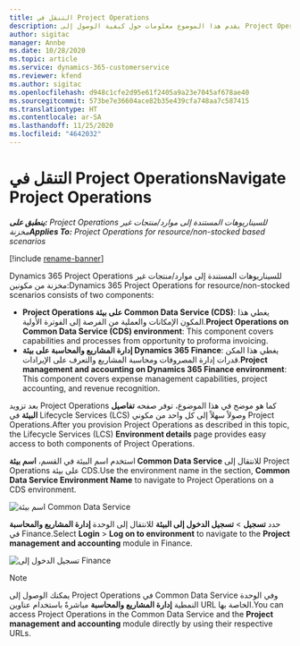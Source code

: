 ```yaml
---
title: التنقل في Project Operations
description: يقدم هذا الموضوع معلومات حول كيفية الوصول إلى Project Operations من Lifecycle Services.
author: sigitac
manager: Annbe
ms.date: 10/28/2020
ms.topic: article
ms.service: dynamics-365-customerservice
ms.reviewer: kfend
ms.author: sigitac
ms.openlocfilehash: d948c1cfe2d95e61f2405a9a23e7045af678ae40
ms.sourcegitcommit: 573be7e36604ace82b35e439cfa748aa7c587415
ms.translationtype: HT
ms.contentlocale: ar-SA
ms.lasthandoff: 11/25/2020
ms.locfileid: "4642032"
---
```

# <a name="navigate-project-operations"></a><span data-ttu-id="45956-103">التنقل في Project Operations</span><span class="sxs-lookup"><span data-stu-id="45956-103">Navigate Project Operations</span></span>

<span data-ttu-id="45956-104">_**ينطبق على:** Project Operations للسيناريوهات المستندة إلى موارد/منتجات غير مخزنة‬_</span><span class="sxs-lookup"><span data-stu-id="45956-104">_**Applies To:** Project Operations for resource/non-stocked based scenarios_</span></span>

[!include [rename-banner](~/includes/cc-data-platform-banner.md)]

<span data-ttu-id="45956-105">Dynamics 365 Project Operations للسيناريوهات المستندة إلى موارد/منتجات غير مخزنة‬ من مكونين:</span><span class="sxs-lookup"><span data-stu-id="45956-105">Dynamics 365 Project Operations for resource/non-stocked scenarios consists of two components:</span></span> 

 - <span data-ttu-id="45956-106">**Project Operations على بيئة Common Data Service (CDS)**: يغطي هذا المكون الإمكانات والعملية من الفرصة إلى الفوترة الأولية.</span><span class="sxs-lookup"><span data-stu-id="45956-106">**Project Operations on Common Data Service (CDS) environment**: This component covers capabilities and processes from opportunity to proforma invoicing.</span></span> 
 - <span data-ttu-id="45956-107">**إدارة المشاريع والمحاسبة على بيئة Dynamics 365 Finance**: يغطي هذا المكن قدرات إدارة المصروفات ومحاسبة المشاريع والتعرف على الإيرادات.</span><span class="sxs-lookup"><span data-stu-id="45956-107">**Project management and accounting on Dynamics 365 Finance environment**: This component covers expense management capabilities, project accounting, and revenue recognition.</span></span> 

<span data-ttu-id="45956-108">بعد تزويد Project Operations كما هو موضح في هذا الموضوع، توفر صفحه **تفاصيل البيئة** في Lifecycle Services‏ (LCS) وصولاً سهلاً إلى كل واحد من مكوني Project Operations.</span><span class="sxs-lookup"><span data-stu-id="45956-108">After you provision Project Operations as described in this topic, the Lifecycle Services (LCS) **Environment details** page provides easy access to both components of Project Operations.</span></span>  

<span data-ttu-id="45956-109">استخدم اسم البيئة في القسم، **اسم بيئة Common Data Service** للانتقال إلى Project Operations على بيئة CDS.</span><span class="sxs-lookup"><span data-stu-id="45956-109">Use the environment name in the section, **Common Data Service Environment Name** to navigate to Project Operations on a CDS environment.</span></span> 

  ![اسم بيئة Common Data Service](./media/environment-name.PNG)

<span data-ttu-id="45956-111">حدد **تسجيل** > **تسجيل الدخول إلى البيئة** للانتقال إلى الوحدة **إدارة المشاريع والمحاسبة** في Finance.</span><span class="sxs-lookup"><span data-stu-id="45956-111">Select **Login** > **Log on to environment** to navigate to the **Project management and accounting** module in Finance.</span></span>  

   ![تسجيل الدخول إلى Finance](./media/environment-login.PNG)

> [!NOTE]
> <span data-ttu-id="45956-113">يمكنك الوصول إلى Project Operations في Common Data Service وفي الوحدة النمطية **إدارة المشاريع والمحاسبة** مباشرةً باستخدام عناوين URL الخاصة بها.</span><span class="sxs-lookup"><span data-stu-id="45956-113">You can access Project Operations in the Common Data Service and the **Project management and accounting** module directly by using their respective URLs.</span></span> 
